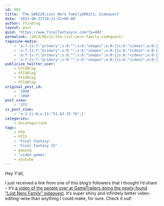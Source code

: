 ```yaml
---
id: 403
title: 'The &#8220;Lost Nero Family&#8221; Sidequest'
date: '2013-08-21T18:21:52+00:00'
author: ffixblog
layout: post
guid: 'https://www.finalfantasyix.com/?p=403'
permalink: /2013/08/21/the-lost-nero-family-sidequest/
tagazine-media:
    - 'a:7:{s:7:"primary";s:0:"";s:6:"images";a:0:{}s:6:"videos";a:0:{}s:11:"image_count";i:0;s:6:"author";s:8:"47012034";s:7:"blog_id";s:8:"48119600";s:9:"mod_stamp";s:19:"2013-08-21 18:21:52";}'
    - 'a:7:{s:7:"primary";s:0:"";s:6:"images";a:0:{}s:6:"videos";a:0:{}s:11:"image_count";i:0;s:6:"author";s:8:"47012034";s:7:"blog_id";s:8:"48119600";s:9:"mod_stamp";s:19:"2013-08-21 18:21:52";}'
    - 'a:7:{s:7:"primary";s:0:"";s:6:"images";a:0:{}s:6:"videos";a:0:{}s:11:"image_count";i:0;s:6:"author";s:8:"47012034";s:7:"blog_id";s:8:"48119600";s:9:"mod_stamp";s:19:"2013-08-21 18:21:52";}'
    - 'a:7:{s:7:"primary";s:0:"";s:6:"images";a:0:{}s:6:"videos";a:0:{}s:11:"image_count";i:0;s:6:"author";s:8:"47012034";s:7:"blog_id";s:8:"48119600";s:9:"mod_stamp";s:19:"2013-08-21 18:21:52";}'
publicize_twitter_user:
    - FFIXBlog
    - FFIXBlog
    - FFIXBlog
    - FFIXBlog
original_post_id:
    - '1000'
    - '1000'
post_view:
    - '375'
is_post_view:
    - 'a:1:{i:0;s:11:"51.83.35.76";}'
categories:
    - Uncategorized
tags:
    - FF9
    - FFIX
    - 'Final Fantasy'
    - 'Final Fantasy IX'
    - gaming
    - 'video games'
    - youtube
---
```


Hey Y’all,

I just received a link from one of this blog’s followers that I thought I’d share – it’s [a video of the people over at GameTrailers doing the newly-found “Lost Nero Family” sidequest](http://www.youtube.com/watch?v=vvtG9r3aYUY). It’s super shiny and infinitely better video-editing-wise than anything I could make, for sure. Check it out!